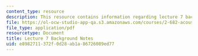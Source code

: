 ```yaml
---
content_type: resource
description: This resource contains information regarding lecture 7 background notes.
file: https://ol-ocw-studio-app-qa.s3.amazonaws.com/courses/2-682-acoustical-oceanography-spring-2012/e8982711372f0d28ab1a86726089ed77_MIT2_682S12_bglec07.pdf
file_type: application/pdf
resourcetype: Document
title: Lecture 7 Background Notes
uid: e8982711-372f-0d28-ab1a-86726089ed77
---
```

